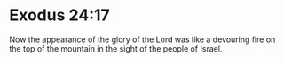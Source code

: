 # Exodus 24:17

Now the appearance of the glory of the Lord was like a devouring fire on the top of the mountain in the sight of the people of Israel.
